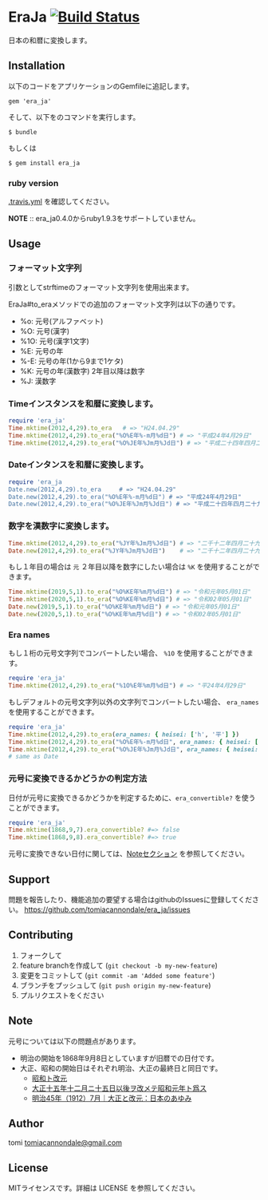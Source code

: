 # EraJa [![Build Status](https://travis-ci.org/tomiacannondale/era_ja.svg)](https://travis-ci.org/tomiacannondale/era_ja)

日本の和暦に変換します。

## Installation

以下のコードをアプリケーションのGemfileに追記します。

    gem 'era_ja'

そして、以下をのコマンドを実行します。

    $ bundle

もしくは

    $ gem install era_ja

### ruby version ###

[.travis.yml](https://github.com/tomiacannondale/era_ja/blob/master/.travis.yml ) を確認してください。

**NOTE** :: era_ja0.4.0からruby1.9.3をサポートしていません。

## Usage

### フォーマット文字列

引数としてstrftimeのフォーマット文字列を使用出来ます。

EraJa#to_eraメソッドでの追加のフォーマット文字列は以下の通りです。

* %o:  元号(アルファベット)
* %O:  元号(漢字)
* %1O: 元号(漢字1文字)
* %E:  元号の年
* %-E: 元号の年(1から9まで1ケタ)
* %K:  元号の年(漢数字) 2年目以降は数字
* %J:  漢数字

### Timeインスタンスを和暦に変換します。

```ruby
require 'era_ja'
Time.mktime(2012,4,29).to_era   # => "H24.04.29"
Time.mktime(2012,4,29).to_era("%O%E年%-m月%d日") # => "平成24年4月29日"
Time.mktime(2012,4,29).to_era("%O%JE年%Jm月%Jd日") # => "平成二十四年四月二十九日"
```

### Dateインタンスを和暦に変換します。

```ruby
require 'era_ja
Date.new(2012,4,29).to_era     # => "H24.04.29"
Date.new(2012,4,29).to_era("%O%E年%-m月%d日") # => "平成24年4月29日"
Date.new(2012,4,29).to_era("%O%JE年%Jm月%Jd日") # => "平成二十四年四月二十九日"
```

### 数字を漢数字に変換します。 ###


```ruby
Time.mktime(2012,4,29).to_era("%JY年%Jm月%Jd日") # => "二千十二年四月二十九日"
Date.new(2012,4,29).to_era("%JY年%Jm月%Jd日")    # => "二千十二年四月二十九日"
```

もし１年目の場合は `元` ２年目以降を数字にしたい場合は `%K` を使用することができます。

```ruby
Time.mktime(2019,5,1).to_era("%O%KE年%m月%d日") # => "令和元年05月01日"
Time.mktime(2020,5,1).to_era("%O%KE年%m月%d日") # => "令和02年05月01日"
Date.new(2019,5,1).to_era("%O%KE年%m月%d日") # => "令和元年05月01日"
Date.new(2020,5,1).to_era("%O%KE年%m月%d日") # => "令和02年05月01日"
```

### Era names ###

もし１桁の元号文字列でコンバートしたい場合、 `%1O` を使用することができます。

```ruby
require 'era_ja'
Time.mktime(2012,4,29).to_era("%1O%E年%m月%d日") # => "平24年4月29日"
```

もしデフォルトの元号文字列以外の文字列でコンバートしたい場合、 `era_names` を使用することができます。

```ruby
require 'era_ja'
Time.mktime(2012,4,29).to_era(era_names: { heisei: ['h', '平'] })                       # => "h24.04.29"
Time.mktime(2012,4,29).to_era("%O%E年%-m月%d日", era_names: { heisei: ['h', '平'] })     # => "平24年4月29日"
Time.mktime(2012,4,29).to_era("%O%JE年%Jm月%Jd日", era_names: { heisei: ['h', '平'] })   # => "平二十四年四月二十九日"
# same as Date
```

### 元号に変換できるかどうかの判定方法 ###

日付が元号に変換できるかどうかを判定するために、`era_convertible?` を使うことができます。

```ruby
require 'era_ja'
Time.mktime(1868,9,7).era_convertible? #=> false
Time.mktime(1868,9,8).era_convertible? #=> true
```

元号に変換できない日付に関しては、[Noteセクション](#note) を参照してください。

## Support

問題を報告したり、機能追加の要望する場合はgithubのIssuesに登録してください。 https://github.com/tomiacannondale/era_ja/issues

## Contributing

1. フォークして
2. feature branchを作成して (`git checkout -b my-new-feature`)
3. 変更をコミットして (`git commit -am 'Added some feature'`)
4. ブランチをプッシュして (`git push origin my-new-feature`)
5. プルリクエストをください

## Note

元号については以下の問題点があります。

* 明治の開始を1868年9月8日としていますが旧暦での日付です。
* 大正、昭和の開始日はそれぞれ明治、大正の最終日と同日です。
  * [昭和ト改元](http://ja.wikisource.org/wiki/%e6%98%ad%e5%92%8c%e3%83%88%e6%94%b9%e5%85%83)
  * [大正十五年十二月ニ十五日以後ヲ改メテ昭和元年ト爲ス](http://ja.wikisource.org/wiki/%e5%a4%a7%e6%ad%a3%e5%8d%81%e4%ba%94%e5%b9%b4%e5%8d%81%e4%ba%8c%e6%9c%88%e3%83%8b%e5%8d%81%e4%ba%94%e6%97%a5%e4%bb%a5%e5%be%8c%e3%83%b2%e6%94%b9%e3%83%a1%e3%83%86%e6%98%ad%e5%92%8c%e5%85%83%e5%b9%b4%e3%83%88%e7%88%b2%e3%82%b9)
  * [明治45年（1912）7月｜大正と改元：日本のあゆみ](http://www.archives.go.jp/ayumi/kobetsu/m45_1912_01.html)

## Author

tomi tomiacannondale@gmail.com

## License

MITライセンスです。詳細は LICENSE を参照してください。
